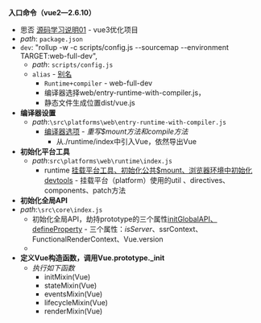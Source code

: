 **入口命令（vue2—2.6.10）**
  * 思否 [源码学习说明01](https://segmentfault.com/a/1190000020598857) - vue3优化项目
  * _path_: `package.json`
  * `dev`: "rollup -w -c scripts/config.js --sourcemap --environment TARGET:web-full-dev",
    * _path_: `scripts/config.js`
    * `alias` - [别名](./vueSource/alias.md)
      * `Runtime+compiler` - web-full-dev
      * 编译器选择web/entry-runtime-with-compiler.js，
      * 静态文件生成位置dist/vue.js
  * **编译器设置**
    * _path_:`\src\platforms\web\entry-runtime-with-compiler.js`
      * [编译器选项](./vueSource/entry-runtime-with-compiler.md) - _重写$mount方法和compile方法_
        * 从./runtime/index中引入Vue，依然导出Vue
  * **初始化平台工具**
    * _path_:`src\platforms\web\runtime\index.js`
      *  runtime [挂载平台工具、初始化公共$mount、浏览器环境中初始化devtools](./vueSource/runtime_index.md) - 挂载平台（platform）使用的util 、directives、 components、patch方法
 *  **初始化全局API**
   * _path_:`\src\core\index.js`
        * 初始化全局API，劫持prototype的三个属性[initGlobalAPI、defineProperty](./vueSource/core_index.md) - 三个属性：$isServer、$ssrContext、FunctionalRenderContext、Vue.version
        * 
* **定义Vue构造函数，调用Vue.prototype._init**
  * _执行如下函数_
    * initMixin(Vue)
    * stateMixin(Vue)
    * eventsMixin(Vue)
    * lifecycleMixin(Vue)
    * renderMixin(Vue)
